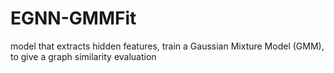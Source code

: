 # EGNN-GMMFit
model that extracts hidden features, train a Gaussian Mixture Model (GMM), to give a graph similarity evaluation
